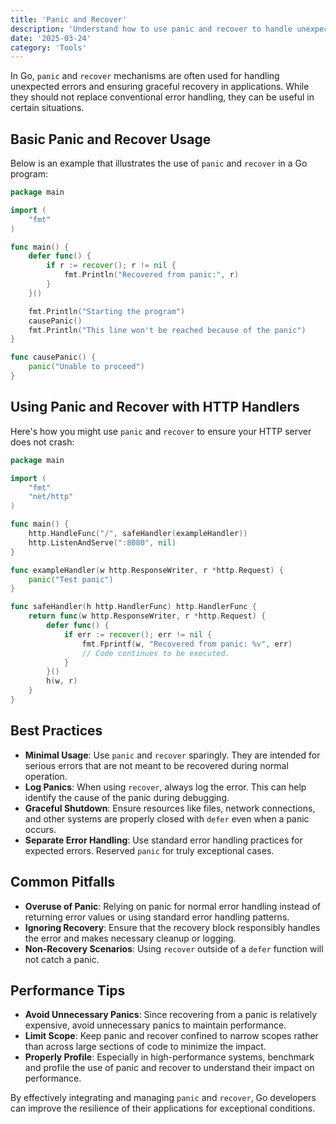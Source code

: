 ```yaml
---
title: 'Panic and Recover'
description: 'Understand how to use panic and recover to handle unexpected errors in Go applications'
date: '2025-03-24'
category: 'Tools'
---
```


In Go, `panic` and `recover` mechanisms are often used for handling unexpected errors and ensuring graceful recovery in applications. While they should not replace conventional error handling, they can be useful in certain situations.

## Basic Panic and Recover Usage

Below is an example that illustrates the use of `panic` and `recover` in a Go program:

```go
package main

import (
	"fmt"
)

func main() {
	defer func() {
		if r := recover(); r != nil {
			fmt.Println("Recovered from panic:", r)
		}
	}()

	fmt.Println("Starting the program")
	causePanic()
	fmt.Println("This line won't be reached because of the panic")
}

func causePanic() {
	panic("Unable to proceed")
}
```

## Using Panic and Recover with HTTP Handlers

Here's how you might use `panic` and `recover` to ensure your HTTP server does not crash:

```go
package main

import (
	"fmt"
	"net/http"
)

func main() {
	http.HandleFunc("/", safeHandler(exampleHandler))
	http.ListenAndServe(":8080", nil)
}

func exampleHandler(w http.ResponseWriter, r *http.Request) {
	panic("Test panic")
}

func safeHandler(h http.HandlerFunc) http.HandlerFunc {
	return func(w http.ResponseWriter, r *http.Request) {
		defer func() {
			if err := recover(); err != nil {
				fmt.Fprintf(w, "Recovered from panic: %v", err)
				// Code continues to be executed.
			}
		}()
		h(w, r)
	}
}
```

## Best Practices

- **Minimal Usage**: Use `panic` and `recover` sparingly. They are intended for serious errors that are not meant to be recovered during normal operation.
- **Log Panics**: When using `recover`, always log the error. This can help identify the cause of the panic during debugging.
- **Graceful Shutdown**: Ensure resources like files, network connections, and other systems are properly closed with `defer` even when a panic occurs.
- **Separate Error Handling**: Use standard error handling practices for expected errors. Reserved `panic` for truly exceptional cases.

## Common Pitfalls

- **Overuse of Panic**: Relying on panic for normal error handling instead of returning error values or using standard error handling patterns.
- **Ignoring Recovery**: Ensure that the recovery block responsibly handles the error and makes necessary cleanup or logging.  
- **Non-Recovery Scenarios**: Using `recover` outside of a `defer` function will not catch a panic.

## Performance Tips

- **Avoid Unnecessary Panics**: Since recovering from a panic is relatively expensive, avoid unnecessary panics to maintain performance.
- **Limit Scope**: Keep panic and recover confined to narrow scopes rather than across large sections of code to minimize the impact.
- **Properly Profile**: Especially in high-performance systems, benchmark and profile the use of panic and recover to understand their impact on performance. 

By effectively integrating and managing `panic` and `recover`, Go developers can improve the resilience of their applications for exceptional conditions.